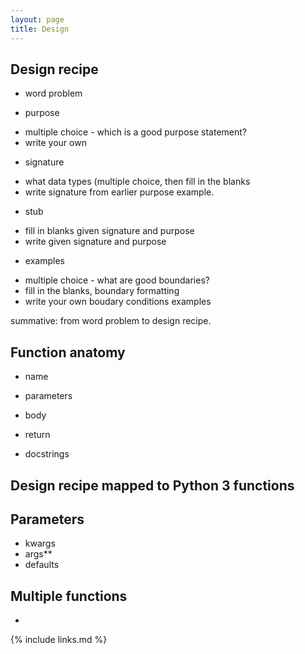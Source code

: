 ```yaml
---
layout: page
title: Design
---
```


## Design recipe
- word problem

- purpose

* multiple choice - which is a good purpose statement?
* write your own

- signature

* what data types (multiple choice, then fill in the blanks
* write signature from earlier purpose example.

- stub 

* fill in blanks given signature and purpose
* write given signature and purpose

- examples

* multiple choice - what are good boundaries?
* fill in the blanks, boundary formatting
* write your own boudary conditions examples

summative: from word problem to design recipe.


## Function anatomy

- name
- parameters
- body
- return

- docstrings

## Design recipe mapped to Python 3 functions

## Parameters

- kwargs
- args**
- defaults 

## Multiple functions

- 



{% include links.md %}
